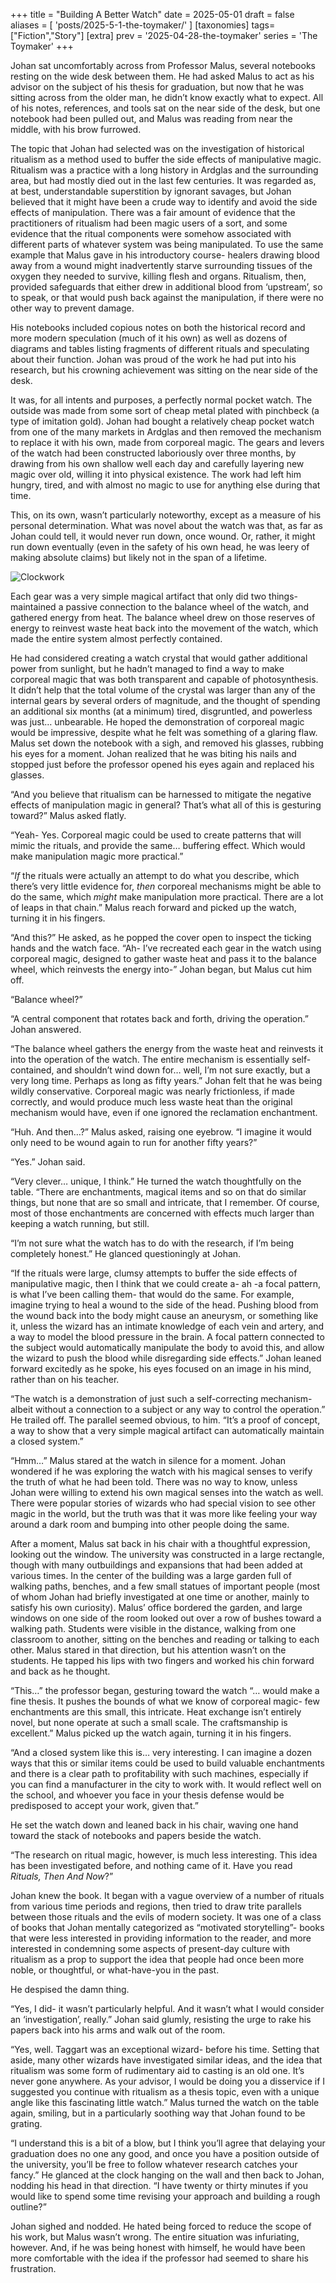 +++
title = "Building A Better Watch"
date = 2025-05-01
draft = false
aliases = [ 'posts/2025-5-1-the-toymaker/' ]
[taxonomies]
tags=["Fiction","Story"]
[extra]
prev = '2025-04-28-the-toymaker'
series = 'The Toymaker'
+++

Johan sat uncomfortably across from Professor Malus, several notebooks resting on the wide desk between them. He had asked Malus to act as his advisor on the subject of his thesis for graduation, but now that he was sitting across from the older man, he didn’t know exactly what to expect. All of his notes, references, and tools sat on the near side of the desk, but one notebook had been pulled out, and Malus was reading from near the middle, with his brow furrowed.

The topic that Johan had selected was on the investigation of historical ritualism as a method used to buffer the side effects of manipulative magic. Ritualism was a practice with a long history in Ardglas and the surrounding area, but had mostly died out in the last few centuries. It was regarded as, at best, understandable superstition by ignorant savages, but Johan believed that it might have been a crude way to identify and avoid the side effects of manipulation. There was a fair amount of evidence that the practitioners of ritualism had been magic users of a sort, and some evidence that the ritual components were somehow associated with different parts of whatever system was being manipulated. To use the same example that Malus gave in his introductory course- healers drawing blood away from a wound might inadvertently starve surrounding tissues of the oxygen they needed to survive, killing flesh and organs. Ritualism, then, provided safeguards that either drew in additional blood from ‘upstream’, so to speak, or that would push back against the manipulation, if there were no other way to prevent damage.

His notebooks included copious notes on both the historical record and more modern speculation (much of it his own) as well as dozens of diagrams and tables listing fragments of different rituals and speculating about their function. Johan was proud of the work he had put into his research, but his crowning achievement was sitting on the near side of the desk.

It was, for all intents and purposes, a perfectly normal pocket watch. The outside was made from some sort of cheap metal plated with pinchbeck (a type of imitation gold). Johan had bought a relatively cheap pocket watch from one of the many markets in Ardglas and then removed the mechanism to replace it with his own, made from corporeal magic. The gears and levers of the watch had been constructed laboriously over three months, by drawing from his own shallow well each day and carefully layering new magic over old, willing it into physical existence. The work had left him hungry, tired, and with almost no magic to use for anything else during that time.

This, on its own, wasn’t particularly noteworthy, except as a measure of his personal determination. What was novel about the watch was that, as far as Johan could tell, it would never run down, once wound. Or, rather, it might run down eventually (even in the safety of his own head, he was leery of making absolute claims) but likely not in the span of a lifetime.

![Clockwork](/images/clockwork.png)

Each gear was a very simple magical artifact that only did two things- maintained a passive connection to the balance wheel of the watch, and gathered energy from heat. The balance wheel drew on those reserves of energy to reinvest waste heat back into the movement of the watch, which made  the entire system almost perfectly contained. 

He had considered creating a watch crystal that would gather additional power from sunlight, but he hadn’t managed to find a way to make corporeal magic that was both transparent and capable of photosynthesis. It didn’t help that the total volume of the crystal was larger than any of the internal gears by several orders of magnitude, and the thought of spending an additional six months (at a minimum) tired, disgruntled, and powerless was just… unbearable. He hoped the demonstration of corporeal magic would be impressive, despite what he felt was something of a glaring flaw.
Malus set down the notebook with a sigh, and removed his glasses, rubbing his eyes for a moment. Johan realized that he was biting his nails and stopped just before the professor opened his eyes again and replaced his glasses.

“And you believe that ritualism can be harnessed to mitigate the negative effects of manipulation magic in general? That’s what all of this is gesturing toward?” Malus asked flatly.

“Yeah- Yes. Corporeal magic could be used to create patterns that will mimic the rituals, and provide the same… buffering effect. Which would make manipulation magic more practical.”

“*If* the rituals were actually an attempt to do what you describe, which there’s very little evidence for, *then* corporeal mechanisms might be able to do the same, which *might* make manipulation more practical. There are a lot of leaps in that chain.” Malus reach forward and picked up the watch, turning it in his fingers. 

“And this?” He asked, as he popped the cover open to inspect the ticking hands and the watch face.
“Ah- I’ve recreated each gear in the watch using corporeal magic, designed to gather waste heat and pass it to the balance wheel, which reinvests the energy into-” Johan began, but Malus cut him off.

“Balance wheel?”

“A central component that rotates back and forth, driving the operation.” Johan answered.

“The balance wheel gathers the energy from the waste heat and reinvests it into the operation of the watch. The entire mechanism is essentially self-contained, and shouldn’t wind down for… well, I’m not sure exactly, but a very long time. Perhaps as long as fifty years.” Johan felt that he was being wildly conservative. Corporeal magic was nearly frictionless, if made correctly, and would produce much less waste heat than the original mechanism would have, even if one ignored the reclamation enchantment.

“Huh. And then…?” Malus asked, raising one eyebrow. “I imagine it would only need to be wound again to run for another fifty years?”

“Yes.” Johan said.

“Very clever… unique, I think.” He turned the watch thoughtfully on the table. “There are enchantments, magical items and so on that do similar things, but none that are so small and intricate, that I remember. Of course, most of those enchantments are concerned with effects much larger than keeping a watch running, but still.

“I’m not sure what the watch has to do with the research, if I’m being completely honest.” He glanced questioningly at Johan.

“If the rituals were large, clumsy attempts to buffer the side effects of manipulative magic, then I think that we could create a- ah -a focal pattern, is what I’ve been calling them- that would do the same. For example, imagine trying to heal a wound to the side of the head. Pushing blood from the wound back into the body might cause an aneurysm, or something like it, unless the wizard has an intimate knowledge of each vein and artery, and a way to model the blood pressure in the brain. A focal pattern connected to the subject would automatically manipulate the body to avoid this, and allow the wizard to push the blood while disregarding side effects.” Johan leaned forward excitedly as he spoke, his eyes focused on an image in his mind, rather than on his teacher.

“The watch is a demonstration of just such a self-correcting mechanism- albeit without a connection to a subject or any way to control the operation.” He trailed off. The parallel seemed obvious, to him. “It’s a proof of concept, a way to show that a very simple magical artifact can automatically maintain a closed system.”

“Hmm…” Malus stared at the watch in silence for a moment. Johan wondered if he was exploring the watch with his magical senses to verify the truth of what he had been told. There was no way to know, unless Johan were willing to extend his own magical senses into the watch as well. There were popular stories of wizards who had special vision to see other magic in the world, but the truth was that it was more like feeling your way around a dark room and bumping into other people doing the same.

After a moment, Malus sat back in his chair with a thoughtful expression, looking out the window. The university was constructed in a large rectangle, though with many outbuildings and expansions that had been added at various times. In the center of the building was a large garden full of walking paths, benches, and a few small statues of important people (most of whom Johan had briefly investigated at one time or another, mainly to satisfy his own curiosity). Malus’ office bordered the garden, and large windows on one side of the room looked out over a row of bushes toward a walking path. Students were visible in the distance, walking from one classroom to another, sitting on the benches and reading or talking to each other. Malus stared in that direction, but his attention wasn’t on the students. He tapped his lips with two fingers and worked his chin forward and back as he thought.

“This…” the professor began, gesturing toward the watch “… would make a fine thesis. It pushes the bounds of what we know of corporeal magic- few enchantments are this small, this intricate. Heat exchange isn’t entirely novel, but none operate at such a small scale. The craftsmanship is excellent.” Malus picked up the watch again, turning it in his fingers. 

“And a closed system like this is… very interesting. I can imagine a dozen ways that this or similar items could be used to build valuable enchantments and there is a clear path to profitability with such machines, especially if you can find a manufacturer in the city to work with. It would reflect well on the school, and whoever you face in your thesis defense would be predisposed to accept your work, given that.”

He set the watch down and leaned back in his chair, waving one hand toward the stack of notebooks and papers beside the watch.

“The research on ritual magic, however, is much less interesting. This idea has been investigated before, and nothing came of it. Have you read *Rituals, Then And Now*?”

Johan knew the book. It began with a vague overview of a number of rituals from various time periods and regions, then tried to draw trite parallels between those rituals and the evils of modern society. It was one of a class of books that Johan mentally categorized as “motivated storytelling”- books that were less interested in providing information to the reader, and more interested in condemning some aspects of present-day culture with ritualism as a prop to support the idea that people had once been more noble, or thoughtful, or what-have-you in the past. 

He despised the damn thing. 

“Yes, I did- it wasn’t particularly helpful. And it wasn’t what I would consider an ‘investigation’, really.” Johan said glumly, resisting the urge to rake his papers back into his arms and walk out of the room.

“Yes, well. Taggart was an exceptional wizard- before his time. Setting that aside, many other wizards have investigated similar ideas, and the idea that ritualism was some form of rudimentary aid to casting is an old one. It’s never gone anywhere. As your advisor, I would be doing you a disservice if I suggested you continue with ritualism as a thesis topic, even with a unique angle like this fascinating little watch.” Malus turned the watch on the table again, smiling, but in a particularly soothing way that Johan found to be grating.

“I understand this is a bit of a blow, but I think you’ll agree that delaying your graduation does no one any good, and once you have a position outside of the university, you’ll be free to follow whatever research catches your fancy.” He glanced at the clock hanging on the wall and then back to Johan, nodding his head in that direction. “I have twenty or thirty minutes if you would like to spend some time revising your approach and building a rough outline?”

Johan sighed and nodded. He hated being forced to reduce the scope of his work, but Malus wasn’t wrong. The entire situation was infuriating, however. And, if he was being honest with himself, he would have been more comfortable with the idea if the professor had seemed to share his frustration.